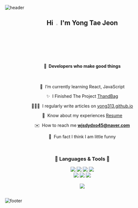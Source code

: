 ![header](https://capsule-render.vercel.app/api?type=waving&color=gradient&height=75&section=header)

<h2 align="center">Hi <img src="https://user-images.githubusercontent.com/85574104/155248782-9b2a3aeb-7b93-42cc-8805-87496069145b.gif" width="2.8%" padding="10px 0 0 0" />   I'm Yong Tae Jeon</h1>
<h4 align="center">🎉 &nbsp;Developers who make good things</h3>
<br />
<div align="center">
    
  🌱 &nbsp;I’m currently learning React, JavaScript

  ✨ &nbsp;I Finished The Project [ThandBag](https://thandbag.com/)
  
  🧑🏻‍💻 &nbsp;I regularly write articles on [yong313.github.io](https://yong313.github.io/)
  
  📄 &nbsp;Know about my experiences [Resume](https://injelmi.notion.site/fcb38e9d2f934fa8b424aa61006e9867)
  
  ✉️ &nbsp;How to reach me **wjsdydxo45@naver.com**
  
  🥸 &nbsp;Fun fact I think I am little funny
   
</div>

<br />
<div align="center">  
  <h3>🔨 Languages & Tools 🔧</h3>
  <a href="#"><img src="https://img.shields.io/badge/React-61dafb?style=flat-square&logo=React&logoColor=white"/></a> 
  <a href="#"><img src="https://img.shields.io/badge/HTML5-e34f26?style=flat-square&logo=HTML5&logoColor=white"/></a>
  <a href="#"><img src="https://img.shields.io/badge/CSS3-1572B6?style=flat-square&logo=CSS3&logoColor=white"/></a> 
  <a href="#"><img src="https://img.shields.io/badge/JavaScript-F7DF1E?style=flat-square&logo=JavaScript&logoColor=white"/></a>
  <br/>
  <a href="#"><img src="https://img.shields.io/badge/Photoshop-31A8FF?style=flat-square&logo=AdobePhotoshop&logoColor=white"/></a>
  <a href="#"><img src="https://img.shields.io/badge/Illustrator-FF9A00?style=flat-square&logo=AdobeIllustrator&logoColor=white"/></a>
  <a href="#"><img src="https://img.shields.io/badge/Figma-F24E1E?style=flat-square&logo=Figma&logoColor=white"/></a>
</div>
<br />
<div align="center">
    <a href="https://hits.seeyoufarm.com"><img src="https://hits.seeyoufarm.com/api/count/incr/badge.svg?url=https%3A%2F%2Fgithub.com%2Fyong313%2Fhit-counter&count_bg=%23208DEF&title_bg=%23444444&icon=&icon_color=%23E7E7E7&title=hits&edge_flat=false"/></a>
</div>
<br />

<!-- 
<div align="center">
  <img src="https://github-readme-stats.vercel.app/api?username=yong313&show_icons=true&count_private=true&hide_border=true" align="center" style="width: 35%" />
  <img src="https://github-readme-stats.vercel.app/api/top-langs/?username=ssinking91&hide_border=true&layout=compact" align="center" style="width: 35%" />
</div>      
-->

![footer](https://capsule-render.vercel.app/api?type=waving&color=gradient&height=75&section=footer)
